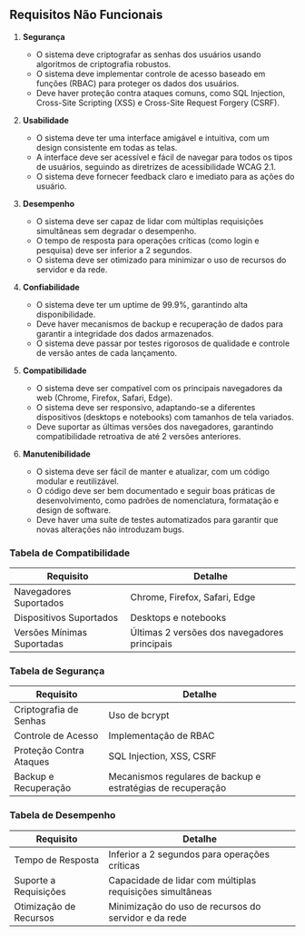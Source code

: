 ## Requisitos Não Funcionais

1. **Segurança**
   - O sistema deve criptografar as senhas dos usuários usando algoritmos de criptografia robustos.
   - O sistema deve implementar controle de acesso baseado em funções (RBAC) para proteger os dados dos usuários.
   - Deve haver proteção contra ataques comuns, como SQL Injection, Cross-Site Scripting (XSS) e Cross-Site Request Forgery (CSRF).

2. **Usabilidade**
   - O sistema deve ter uma interface amigável e intuitiva, com um design consistente em todas as telas.
   - A interface deve ser acessível e fácil de navegar para todos os tipos de usuários, seguindo as diretrizes de acessibilidade WCAG 2.1.
   - O sistema deve fornecer feedback claro e imediato para as ações do usuário.

3. **Desempenho**
   - O sistema deve ser capaz de lidar com múltiplas requisições simultâneas sem degradar o desempenho.
   - O tempo de resposta para operações críticas (como login e pesquisa) deve ser inferior a 2 segundos.
   - O sistema deve ser otimizado para minimizar o uso de recursos do servidor e da rede.

4. **Confiabilidade**
   - O sistema deve ter um uptime de 99.9%, garantindo alta disponibilidade.
   - Deve haver mecanismos de backup e recuperação de dados para garantir a integridade dos dados armazenados.
   - O sistema deve passar por testes rigorosos de qualidade e controle de versão antes de cada lançamento.

5. **Compatibilidade**
   - O sistema deve ser compatível com os principais navegadores da web (Chrome, Firefox, Safari, Edge).
   - O sistema deve ser responsivo, adaptando-se a diferentes dispositivos (desktops e notebooks) com tamanhos de tela variados.
   - Deve suportar as últimas versões dos navegadores, garantindo compatibilidade retroativa de até 2 versões anteriores.

6. **Manutenibilidade**
   - O sistema deve ser fácil de manter e atualizar, com um código modular e reutilizável.
   - O código deve ser bem documentado e seguir boas práticas de desenvolvimento, como padrões de nomenclatura, formatação e design de software.
   - Deve haver uma suíte de testes automatizados para garantir que novas alterações não introduzam bugs.

### Tabela de Compatibilidade

| Requisito                 | Detalhe                                                   |
|---------------------------|-----------------------------------------------------------|
| Navegadores Suportados    | Chrome, Firefox, Safari, Edge                             |
| Dispositivos Suportados   | Desktops e notebooks                                      |
| Versões Mínimas Suportadas| Últimas 2 versões dos navegadores principais              |

### Tabela de Segurança

| Requisito                | Detalhe                                                   |
|--------------------------|-----------------------------------------------------------|
| Criptografia de Senhas   | Uso de bcrypt                                             |
| Controle de Acesso       | Implementação de RBAC                                     |
| Proteção Contra Ataques  | SQL Injection, XSS, CSRF                                  |
| Backup e Recuperação     | Mecanismos regulares de backup e estratégias de recuperação|

### Tabela de Desempenho

| Requisito                  | Detalhe                                                   |
|----------------------------|-----------------------------------------------------------|
| Tempo de Resposta          | Inferior a 2 segundos para operações críticas             |
| Suporte a Requisições      | Capacidade de lidar com múltiplas requisições simultâneas |
| Otimização de Recursos     | Minimização do uso de recursos do servidor e da rede      |


